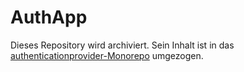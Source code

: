 # AuthApp

Dieses Repository wird archiviert. Sein Inhalt ist in das [authenticationprovider-Monorepo](https://github.com/heike2718/authenticationprovider) umgezogen.
